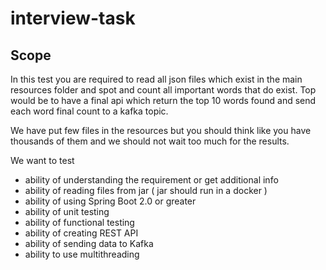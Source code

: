 # interview-task

## Scope

In this test you are required to read all json files which exist in the main resources folder and spot and count all important words that do exist.
Top would be to have a final api which return the top 10 words found and send each word final count to a kafka topic.

We have put few files in the resources but you should think like you have thousands of them and we should not wait too much for the results.


We want to test

- ability of understanding the requirement or get additional info
- ability of reading files from jar ( jar should run in a docker )
- ability of using Spring Boot 2.0 or greater
- ability of unit testing
- ability of functional testing
- ability of creating REST API
- ability of sending data to Kafka
- ability to use multithreading
